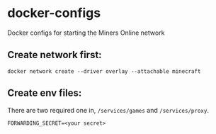 # docker-configs

Docker configs for starting the Miners Online network

## Create network first:

`docker network create --driver overlay --attachable minecraft`

## Create env files:

There are two required one in, `/services/games` and `/services/proxy`.

```
FORWARDING_SECRET=<your secret>
```